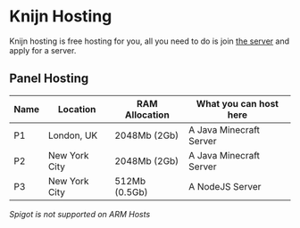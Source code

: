 # Knijn Hosting
Knijn hosting is free hosting for you, all you need to do is join [the server](https://discord.gg/FYXbHcBbrN) and apply for a server.

## Panel Hosting

Name | Location       | RAM Allocation | What you can host here             
-----|----------------|----------------|---------------------------------|
P1   | London, UK     | 2048Mb (2Gb)   | A Java Minecraft Server         |
P2   | New York City  | 2048Mb (2Gb)   | A Java Minecraft Server         |
P3   | New York City  | 512Mb  (0.5Gb) | A NodeJS Server	               |

*Spigot is not supported on ARM Hosts*
